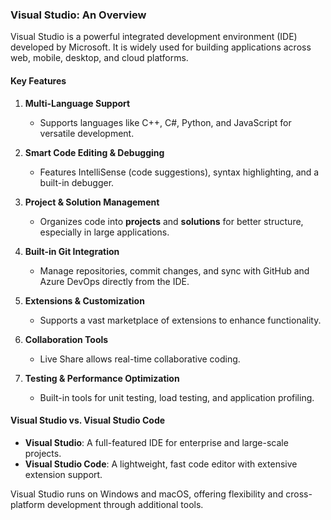 ### Visual Studio: An Overview  

Visual Studio is a powerful integrated development environment (IDE) developed by Microsoft. It is widely used for building applications across web, mobile, desktop, and cloud platforms.  

#### **Key Features**  

1. **Multi-Language Support**  
   - Supports languages like C++, C#, Python, and JavaScript for versatile development.  

2. **Smart Code Editing & Debugging**  
   - Features IntelliSense (code suggestions), syntax highlighting, and a built-in debugger.  

3. **Project & Solution Management**  
   - Organizes code into **projects** and **solutions** for better structure, especially in large applications.  

4. **Built-in Git Integration**  
   - Manage repositories, commit changes, and sync with GitHub and Azure DevOps directly from the IDE.  

5. **Extensions & Customization**  
   - Supports a vast marketplace of extensions to enhance functionality.  

6. **Collaboration Tools**  
   - Live Share allows real-time collaborative coding.  

7. **Testing & Performance Optimization**  
   - Built-in tools for unit testing, load testing, and application profiling.  

#### **Visual Studio vs. Visual Studio Code**  
- **Visual Studio**: A full-featured IDE for enterprise and large-scale projects.  
- **Visual Studio Code**: A lightweight, fast code editor with extensive extension support.  

Visual Studio runs on Windows and macOS, offering flexibility and cross-platform development through additional tools.
